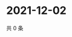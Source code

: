 # 2021-12-02

共 0 条

<!-- BEGIN WEIBO -->
<!-- 最后更新时间 Thu Dec 02 2021 09:47:16 GMT+0800 (China Standard Time) -->

<!-- END WEIBO -->

